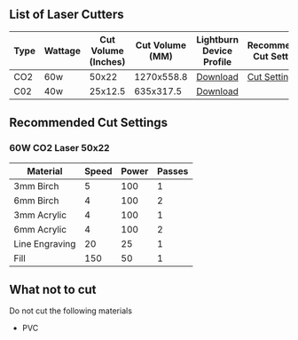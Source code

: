 ## List of Laser Cutters

| Type | Wattage | Cut Volume (Inches) | Cut Volume (MM) | Lightburn Device Profile                                                                                                     | Recommended Cut Settings            |
|------|---------|---------------------|-----------------|------------------------------------------------------------------------------------------------------------------------------|-------------------------------------|
| CO2  | 60w     | 50x22               | 1270x558.8      | [Download](https://raw.githubusercontent.com/beccazero/SnocoMakersWiki/main/LaserCutters/60WCO2Laser50x22Inch.lbdev.zip)     | [Cut Settings](#60w_laser_settings) |
| C02  | 40w     | 25x12.5             | 635x317.5       | [Download](https://raw.githubusercontent.com/beccazero/SnocoMakersWiki/main/LaserCutters/40WCO2Laser25x12.5Inches.lbdev.zip) |                                     |

## Recommended Cut Settings

### 60W CO2 Laser 50x22 
<a id="60w_laser_settings"></a>

| Material       | Speed | Power | Passes |
|----------------|-------|-------|--------|
| 3mm Birch      | 5     | 100   | 1      |
| 6mm Birch      | 4     | 100   | 2      |
| 3mm Acrylic    | 4     | 100   | 1      |
| 6mm Acrylic    | 4     | 100   | 2      |
| Line Engraving | 20    | 25    | 1      |
| Fill           | 150   | 50    | 1      |


## What not to cut

Do not cut the following materials

* PVC